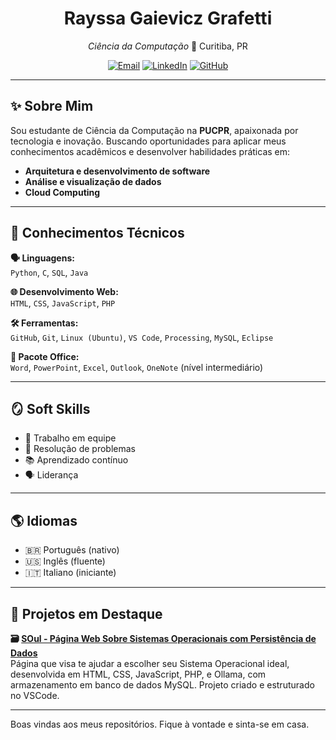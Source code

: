 <div align="center">

#  Rayssa Gaievicz Grafetti  
_Ciência da Computação_
📍 Curitiba, PR

[![Email](https://img.shields.io/badge/email-rayssagrafetti7@gmail.com-4B4453?style=flat-square&logo=gmail&logoColor=white)](mailto:rayssagrafetti7@gmail.com)
[![LinkedIn](https://img.shields.io/badge/LinkedIn-Rayssa_G._Grafetti-4B4453?style=flat-square&logo=linkedin&logoColor=white)]([https://www.linkedin.com/in/rayssagrafetti/](https://www.linkedin.com/in/rayssa-g-grafetti-622107301))
[![GitHub](https://img.shields.io/badge/GitHub-T--800--888-4B4453?style=flat-square&logo=github&logoColor=white)](https://github.com/T-800-888)

</div>



---

## ✨ Sobre Mim

Sou estudante de Ciência da Computação na **PUCPR**, apaixonada por tecnologia e inovação. Buscando
oportunidades para aplicar meus conhecimentos acadêmicos e desenvolver habilidades práticas em: 

- **Arquitetura e desenvolvimento de software**
- **Análise e visualização de dados**
- **Cloud Computing**

---

## 🧠 Conhecimentos Técnicos

**🗣️ Linguagens:**  
`Python`, `C`, `SQL`, `Java`

**🌐 Desenvolvimento Web:**  
`HTML`, `CSS`, `JavaScript`, `PHP`

**🛠️ Ferramentas:**  
`GitHub`, `Git`, `Linux (Ubuntu)`, `VS Code`, `Processing`, `MySQL`, `Eclipse`

**🧾 Pacote Office:**  
`Word`, `PowerPoint`, `Excel`, `Outlook`, `OneNote` (nível intermediário)

---

## 🪞 Soft Skills

- 🤝 Trabalho em equipe  
- 🧩 Resolução de problemas  
- 📚 Aprendizado contínuo  
- 🗣️ Liderança

---

## 🌎 Idiomas

- 🇧🇷 Português (nativo)  
- 🇺🇸 Inglês (fluente)  
- 🇮🇹 Italiano (iniciante)

---

## 🔬 Projetos em Destaque

**🗃️ [SOul - Página Web Sobre Sistemas Operacionais com Persistência de Dados](https://github.com/ltcmnk/soul)**  
Página que visa te ajudar a escolher seu Sistema Operacional ideal, desenvolvida em HTML, CSS, JavaScript, PHP, e Ollama, com armazenamento em banco de dados MySQL. Projeto criado e estruturado no VSCode.

---

Boas vindas aos meus repositórios. Fique à vontade e sinta-se em casa.


